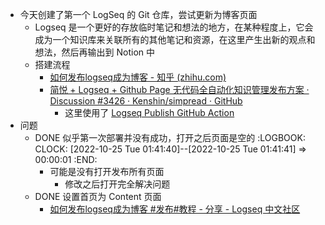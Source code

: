 - 今天创建了第一个 LogSeq 的 Git 仓库，尝试更新为博客页面
	- Logseq 是一个更好的存放临时笔记和想法的地方，在某种程度上，它会成为一个知识库来关联所有的其他笔记和资源，在这里产生出新的观点和想法，然后再输出到 Notion 中
	- 搭建流程
		- [如何发布logseq成为博客 - 知乎 (zhihu.com)](https://zhuanlan.zhihu.com/p/344165645)
		- [简悦 + Logseq + Github Page 无代码全自动化知识管理发布方案 · Discussion #3426 · Kenshin/simpread · GitHub](https://github.com/Kenshin/simpread/discussions/3426)
			- 这里使用了 [Logseq Publish GitHub Action](https://pengx17.github.io/knowledge-garden/#/page/logseq%20publish%20github%20action)
- 问题
	- DONE 似乎第一次部署并没有成功，打开之后页面是空的
	  :LOGBOOK:
	  CLOCK: [2022-10-25 Tue 01:41:40]--[2022-10-25 Tue 01:41:41] =>  00:00:01
	  :END:
		- 可能是没有打开发布所有页面
			- 修改之后打开完全解决问题
	- DONE 设置首页为 Content 页面
		- [如何发布logseq成为博客 #发布#教程 - 分享 - Logseq 中文社区](https://cn.logseq.com/t/topic/82)